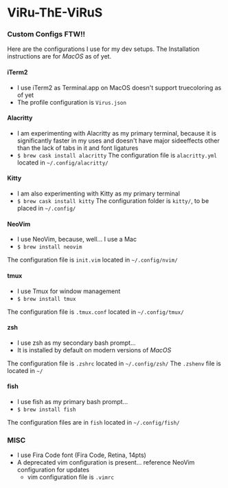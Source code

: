 # ViRu-ThE-ViRuS
### Custom Configs FTW!!

Here are the configurations I use for my dev setups.
The Installation instructions are for *MacOS* as of yet.

#### iTerm2
- I use iTerm2 as Terminal.app on MacOS doesn't support truecoloring as of yet
- The profile configuration is `Virus.json`

#### Alacritty
- I am experimenting with Alacritty as my primary terminal, because it is
  significantly faster in my uses and doesn't have major sideeffects other than
  the lack of tabs in it and font ligatures
- `$ brew cask install alacritty`
The configuration file is `alacritty.yml` located in `~/.config/alacritty/`

#### Kitty
- I am also experimenting with Kitty as my primary terminal
- `$ brew cask install kitty`
The configuration folder is `kitty/`, to be placed in `~/.config/`

#### NeoVim
- I use NeoVim, because, well... I use a Mac
- `$ brew install neovim`

The configuration file is `init.vim` located in `~/.config/nvim/`

#### tmux
- I use Tmux for window management
- `$ brew install tmux`

The configuration file is `.tmux.conf` located in `~/.config/tmux/`

#### zsh
- I use zsh as my secondary bash prompt...
- It is installed by default on modern versions of *MacOS*

The configuration file is `.zshrc` located in `~/.config/zsh/`
The `.zshenv` file is located in `~/`

#### fish
- I use fish as my primary bash prompt...
- `$ brew install fish`

The configuration files are in `fish` located in `~/.config/fish/`

### MISC
- I use Fira Code font (Fira Code, Retina, 14pts)
- A deprecated vim configuration is present... reference NeoVim configuration
    for updates
    - vim configuration file is `.vimrc`

